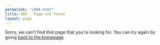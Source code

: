 ```yaml
---
permalink: "/404.html"
title: 404 - Page not found
layout: page
---
```


Sorry, we can't find that page that you're looking for. You can try again by going [back to the homepage]({{site.baseurl}}/about/index.md)
